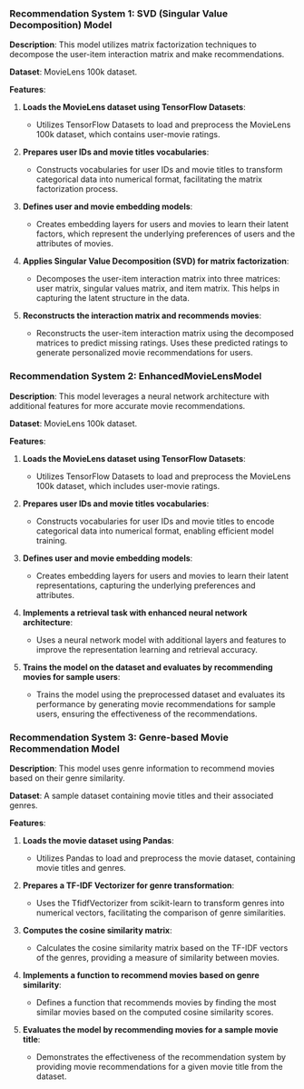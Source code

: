 
### Recommendation System 1: SVD (Singular Value Decomposition) Model

**Description**: This model utilizes matrix factorization techniques to decompose the user-item interaction matrix and make recommendations.

**Dataset**: MovieLens 100k dataset.

**Features**:

1. **Loads the MovieLens dataset using TensorFlow Datasets**:
   - Utilizes TensorFlow Datasets to load and preprocess the MovieLens 100k dataset, which contains user-movie ratings.

2. **Prepares user IDs and movie titles vocabularies**:
   - Constructs vocabularies for user IDs and movie titles to transform categorical data into numerical format, facilitating the matrix factorization process.

3. **Defines user and movie embedding models**:
   - Creates embedding layers for users and movies to learn their latent factors, which represent the underlying preferences of users and the attributes of movies.

4. **Applies Singular Value Decomposition (SVD) for matrix factorization**:
   - Decomposes the user-item interaction matrix into three matrices: user matrix, singular values matrix, and item matrix. This helps in capturing the latent structure in the data.

5. **Reconstructs the interaction matrix and recommends movies**:
   - Reconstructs the user-item interaction matrix using the decomposed matrices to predict missing ratings. Uses these predicted ratings to generate personalized movie recommendations for users.

### Recommendation System 2: EnhancedMovieLensModel

**Description**: This model leverages a neural network architecture with additional features for more accurate movie recommendations.

**Dataset**: MovieLens 100k dataset.

**Features**:

1. **Loads the MovieLens dataset using TensorFlow Datasets**:
   - Utilizes TensorFlow Datasets to load and preprocess the MovieLens 100k dataset, which includes user-movie ratings.

2. **Prepares user IDs and movie titles vocabularies**:
   - Constructs vocabularies for user IDs and movie titles to encode categorical data into numerical format, enabling efficient model training.

3. **Defines user and movie embedding models**:
   - Creates embedding layers for users and movies to learn their latent representations, capturing the underlying preferences and attributes.

4. **Implements a retrieval task with enhanced neural network architecture**:
   - Uses a neural network model with additional layers and features to improve the representation learning and retrieval accuracy.

5. **Trains the model on the dataset and evaluates by recommending movies for sample users**:
   - Trains the model using the preprocessed dataset and evaluates its performance by generating movie recommendations for sample users, ensuring the effectiveness of the recommendations.
  
### Recommendation System 3: Genre-based Movie Recommendation Model

**Description**: This model uses genre information to recommend movies based on their genre similarity.

**Dataset**: A sample dataset containing movie titles and their associated genres.

**Features**:

1. **Loads the movie dataset using Pandas**:
   - Utilizes Pandas to load and preprocess the movie dataset, containing movie titles and genres.

2. **Prepares a TF-IDF Vectorizer for genre transformation**:
   - Uses the TfidfVectorizer from scikit-learn to transform genres into numerical vectors, facilitating the comparison of genre similarities.

3. **Computes the cosine similarity matrix**:
   - Calculates the cosine similarity matrix based on the TF-IDF vectors of the genres, providing a measure of similarity between movies.

4. **Implements a function to recommend movies based on genre similarity**:
   - Defines a function that recommends movies by finding the most similar movies based on the computed cosine similarity scores.

5. **Evaluates the model by recommending movies for a sample movie title**:
   - Demonstrates the effectiveness of the recommendation system by providing movie recommendations for a given movie title from the dataset.
